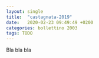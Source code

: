```yaml
---
layout: single
title:  "castagnata-2019"
date:   2020-02-23 09:49:49 +0200
categories: bollettino 2003
tags: TODO
---
```


Bla bla bla

